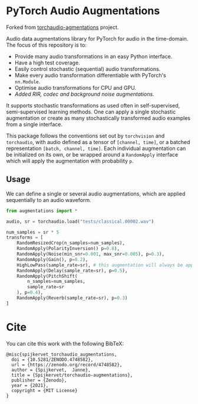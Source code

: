 # PyTorch Audio Augmentations
Forked from [torchaudio-agmentations](https://github.com/Spijkervet/torchaudio-augmentations) project.

Audio data augmentations library for PyTorch for audio in the time-domain. The focus of this repository is to:
- Provide many audio transformations in an easy Python interface.
- Have a high test coverage.
- Easily control stochastic (sequential) audio transformations.
- Make every audio transformation differentiable with PyTorch's `nn.Module`.
- Optimise audio transformations for CPU and GPU.
- *Added RIR, codec and background noise augmentations.*

It supports stochastic transformations as used often in self-supervised, semi-supervised learning methods. One can apply a single stochastic augmentation or create as many stochastically transformed audio examples from a single interface.

This package follows the conventions set out by `torchvision` and `torchaudio`, with audio defined as a tensor of `[channel, time]`, or a batched representation `[batch, channel, time]`. Each individual augmentation can be initialized on its own, or be wrapped around a `RandomApply` interface which will apply the augmentation with probability `p`.


## Usage
We can define a single or several audio augmentations, which are applied sequentially to an audio waveform.
```python
from augmentations import *

audio, sr = torchaudio.load("tests/classical.00002.wav")

num_samples = sr * 5
transforms = [
    RandomResizedCrop(n_samples=num_samples),
    RandomApply(PolarityInversion() p=0.8),
    RandomApply(Noise(min_snr=0.001, max_snr=0.005), p=0.3),
    RandomApply(Gain(), p=0.2),
    HighLowPass(sample_rate=sr), # this augmentation will always be applied in this aumgentation chain!
    RandomApply(Delay(sample_rate=sr), p=0.5),
    RandomApply(PitchShift(
        n_samples=num_samples,
        sample_rate=sr
    ), p=0.4),
    RandomApply(Reverb(sample_rate=sr), p=0.3)
]
```

# Cite
You can cite this work with the following BibTeX:
```
@misc{spijkervet_torchaudio_augmentations,
  doi = {10.5281/ZENODO.4748582},
  url = {https://zenodo.org/record/4748582},
  author = {Spijkervet,  Janne},
  title = {Spijkervet/torchaudio-augmentations},
  publisher = {Zenodo},
  year = {2021},
  copyright = {MIT License}
}
```
